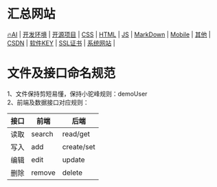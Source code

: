 # 汇总网站
[🔥AI](./AI.md) |
[开发环境](./DevelopTools.md) |
[开源项目](./Project.md) |
[CSS](./CSS.md) |
[HTML](./HTML.md) |
[JS](./JS.md) |
[MarkDown](./MarkDown.md) |
[Mobile](./Mobile.md) |
[其他](./Other.md) |
[CSDN](./CSDN.md) |
[软件KEY](./SoftKey.md) |
[SSL证书](./SSL.md) |
[系统网站](./System.md) |

# 文件及接口命名规范
1、文件保持剪短易懂，保持小驼峰规则：demoUser \
2、前端及数据接口对应规则：

| 接口   | 前端     | 后端         |
  |------|--------|------------|
| 读取   | search | read/get   |
| 写入   | add    | create/set |
| 编辑   | edit   | update     |
| 删除   | remove | delete     |
